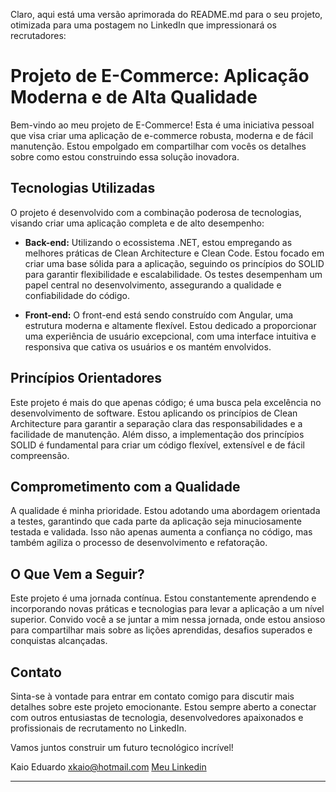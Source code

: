 Claro, aqui está uma versão aprimorada do README.md para o seu projeto, otimizada para uma postagem no LinkedIn que impressionará os recrutadores:

# Projeto de E-Commerce: Aplicação Moderna e de Alta Qualidade

Bem-vindo ao meu projeto de E-Commerce! Esta é uma iniciativa pessoal que visa criar uma aplicação de e-commerce robusta, moderna e de fácil manutenção. Estou empolgado em compartilhar com vocês os detalhes sobre como estou construindo essa solução inovadora.

## Tecnologias Utilizadas

O projeto é desenvolvido com a combinação poderosa de tecnologias, visando criar uma aplicação completa e de alto desempenho:

- **Back-end:** Utilizando o ecossistema .NET, estou empregando as melhores práticas de Clean Architecture e Clean Code. Estou focado em criar uma base sólida para a aplicação, seguindo os princípios do SOLID para garantir flexibilidade e escalabilidade. Os testes desempenham um papel central no desenvolvimento, assegurando a qualidade e confiabilidade do código.

- **Front-end:** O front-end está sendo construído com Angular, uma estrutura moderna e altamente flexível. Estou dedicado a proporcionar uma experiência de usuário excepcional, com uma interface intuitiva e responsiva que cativa os usuários e os mantém envolvidos.

## Princípios Orientadores

Este projeto é mais do que apenas código; é uma busca pela excelência no desenvolvimento de software. Estou aplicando os princípios de Clean Architecture para garantir a separação clara das responsabilidades e a facilidade de manutenção. Além disso, a implementação dos princípios SOLID é fundamental para criar um código flexível, extensível e de fácil compreensão.

## Comprometimento com a Qualidade

A qualidade é minha prioridade. Estou adotando uma abordagem orientada a testes, garantindo que cada parte da aplicação seja minuciosamente testada e validada. Isso não apenas aumenta a confiança no código, mas também agiliza o processo de desenvolvimento e refatoração.

## O Que Vem a Seguir?

Este projeto é uma jornada contínua. Estou constantemente aprendendo e incorporando novas práticas e tecnologias para levar a aplicação a um nível superior. Convido você a se juntar a mim nessa jornada, onde estou ansioso para compartilhar mais sobre as lições aprendidas, desafios superados e conquistas alcançadas.

## Contato

Sinta-se à vontade para entrar em contato comigo para discutir mais detalhes sobre este projeto emocionante. Estou sempre aberto a conectar com outros entusiastas de tecnologia, desenvolvedores apaixonados e profissionais de recrutamento no LinkedIn.

Vamos juntos construir um futuro tecnológico incrível!

Kaio Eduardo
xkaio@hotmail.com
<a href="https://www.linkedin.com/in/kaio-eduardo/">Meu Linkedin</a>

---
